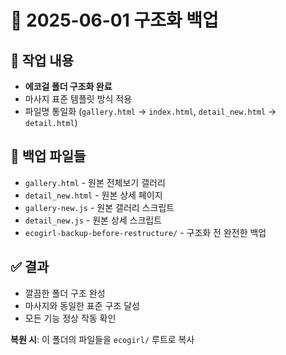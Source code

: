 # 📅 2025-06-01 구조화 백업

## 🔄 작업 내용
- **에코걸 폴더 구조화 완료**
- 마사지 표준 템플릿 방식 적용
- 파일명 통일화 (`gallery.html` → `index.html`, `detail_new.html` → `detail.html`)

## 📁 백업 파일들
- `gallery.html` - 원본 전체보기 갤러리
- `detail_new.html` - 원본 상세 페이지
- `gallery-new.js` - 원본 갤러리 스크립트  
- `detail_new.js` - 원본 상세 스크립트
- `ecogirl-backup-before-restructure/` - 구조화 전 완전한 백업

## ✅ 결과
- 깔끔한 폴더 구조 완성
- 마사지와 동일한 표준 구조 달성
- 모든 기능 정상 작동 확인

**복원 시**: 이 폴더의 파일들을 `ecogirl/` 루트로 복사
